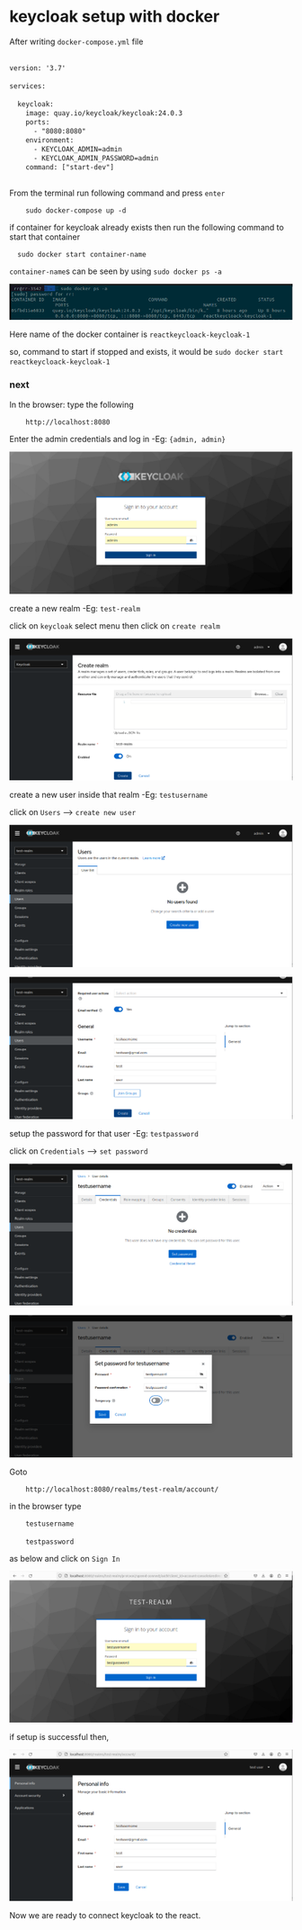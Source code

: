 # keycloak setup with docker

After writing `docker-compose.yml` file

```docker

version: '3.7'

services:

  keycloak:
    image: quay.io/keycloak/keycloak:24.0.3
    ports:
      - "8080:8080"
    environment:
      - KEYCLOAK_ADMIN=admin
      - KEYCLOAK_ADMIN_PASSWORD=admin
    command: ["start-dev"]
    
```

From the terminal run following command and press `enter`

```
    sudo docker-compose up -d
```
if container for keycloak already exists then run the following command to start that container
```
  sudo docker start container-name

```
`container-name`s can be seen by using `sudo docker ps -a`

![](./src/assets/dockerlist.png)

Here name of the docker container is `reactkeycloack-keycloak-1`

so, command to start if stopped and exists, it would be  `sudo docker start reactkeycloack-keycloak-1` 


### next

In the browser: type the following
```
    http://localhost:8080
```
Enter the admin credentials and log in -Eg: `{admin, admin}`

![](./src/assets/0.png)

create a new realm  -Eg:  `test-realm `

click on `keycloak` select menu then click on `create realm`

![](./src/assets/1.png)

create a new user inside that realm  -Eg: `testusername`

click on `Users` --> `create new user`  

![](./src/assets/2.png)

![](./src/assets/3.png)

setup the password for that user   -Eg: `testpassword`

click on `Credentials` --> ` set password `  

![](./src/assets/4.png)

![](./src/assets/5.png)

Goto 
```
    http://localhost:8080/realms/test-realm/account/
```
in the browser type 
```
    testusername

    testpassword
```

 as below and click on `Sign In`

![](./src/assets/9.png)

if setup is successful then,

![](./src/assets/10.png)

Now we are ready to connect keycloak to the react.